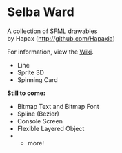 # Selba Ward
A collection of SFML drawables  
by Hapax (http://github.com/Hapaxia)

For information, view the [Wiki].

- Line
- Sprite 3D
- Spinning Card

**Still to come:**
- Bitmap Text and Bitmap Font
- Spline (Bezier)
- Console Screen
- Flexible Layered Object
- + more!

[Wiki]: https://github.com/Hapaxia/SelbaWard/wiki
